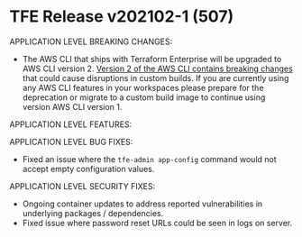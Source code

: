 # TFE Release v202102-1 (507)

APPLICATION LEVEL BREAKING CHANGES:
* The AWS CLI that ships with Terraform Enterprise will be upgraded to AWS CLI version 2. [Version 2 of the AWS CLI contains breaking changes](https://docs.aws.amazon.com/cli/latest/userguide/cliv2-migration.html) that could cause disruptions in custom builds. If you are currently using any AWS CLI features in your workspaces please prepare for the deprecation or migrate to a custom build image to continue using version AWS CLI version 1.

APPLICATION LEVEL FEATURES:

APPLICATION LEVEL BUG FIXES:
* Fixed an issue where the `tfe-admin app-config` command would not accept empty configuration values.

APPLICATION LEVEL SECURITY FIXES:
* Ongoing container updates to address reported vulnerabilities in underlying packages / dependencies.
* Fixed issue where password reset URLs could be seen in logs on server.


